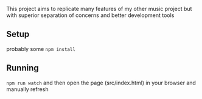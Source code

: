 This project aims to replicate many features of my other music project but with superior separation of concerns
and better development tools


## Setup
probably some 
``` npm install ```


## Running

``` npm run watch ```
and then open the page (src/index.html) in your browser and manually refresh